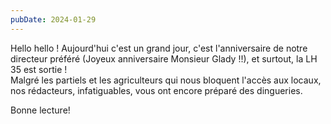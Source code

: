 ```yaml
---
pubDate: 2024-01-29
---
```

Hello hello ! Aujourd'hui c'est un grand jour, c'est l'anniversaire de notre directeur préféré (Joyeux anniversaire Monsieur Glady !!), et surtout, la LH 35 est sortie !  
Malgré les partiels et les agriculteurs qui nous bloquent l'accès aux locaux, nos rédacteurs, infatiguables, vous ont encore préparé des dingueries.

Bonne lecture!